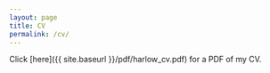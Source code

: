 ```yaml
---
layout: page
title: CV
permalink: /cv/
---
```

Click [here]({{ site.baseurl }}/pdf/harlow_cv.pdf) for a PDF of my CV.
